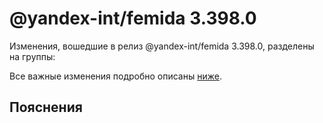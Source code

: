 # @yandex-int/femida 3.398.0

<!-- ЧЕЛОВЕЧЕСКОЕ ВСТУПЛЕНИЕ -->

Изменения, вошедшие в релиз @yandex-int/femida 3.398.0, разделены на группы:

Все важные изменения подробно описаны [ниже](#Пояснения).

## Пояснения


